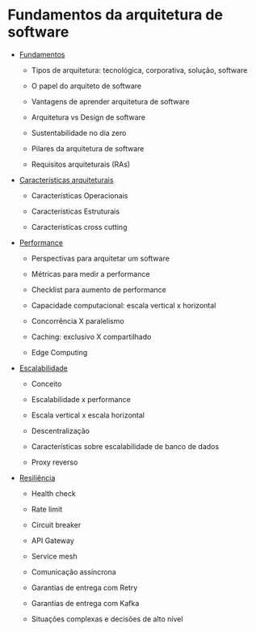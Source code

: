 # Fundamentos da arquitetura de software

  - [Fundamentos](fundamentos/README.MD)
  
    - Tipos de arquitetura: tecnológica, corporativa, solução, software
	
	- O papel do arquiteto de software
	
	- Vantagens de aprender arquitetura de software
	
	- Arquitetura vs Design de software
	
	- Sustentabilidade no dia zero
	
	- Pilares da arquitetura de software
	
	- Requisitos arquiteturais (RAs)

  - [Características arquiteturais](caracteristicas-arquiteturais/README.MD)
  
    - Características Operacionais
	
	- Características Estruturais
	
	- Características cross cutting
	
  - [Performance](performance/README.MD)
  
    - Perspectivas para arquitetar um software
	
	- Métricas para medir a performance
	
	- Checklist para aumento de performance
	
	- Capacidade computacional: escala vertical x horizontal
	
	- Concorrência X paralelismo
	
	- Caching: exclusivo X compartilhado
	
	- Edge Computing
	
  - [Escalabilidade](escalabilidade/README.MD)
  
    - Conceito
	
	- Escalabilidade x performance	
	
	- Escala vertical x escala horizontal
	
	- Descentralização
	
	- Características sobre escalabilidade de banco de dados
	
	- Proxy reverso
	
  - [Resiliência](resiliencia/README.MD)
  
    - Health check
	
	- Rate limit
	
	- Circuit breaker
	
	- API Gateway
	
	- Service mesh
	
	- Comunicação assíncrona
	
	- Garantias de entrega com Retry
	
	- Garantias de entrega com Kafka
	
	- Situações complexas e decisões de alto nível